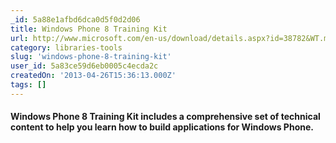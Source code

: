 ```yaml
---
_id: 5a88e1afbd6dca0d5f0d2d06
title: Windows Phone 8 Training Kit
url: http://www.microsoft.com/en-us/download/details.aspx?id=38782&WT.mc_id=rss_alldownloads_all
category: libraries-tools
slug: 'windows-phone-8-training-kit'
user_id: 5a83ce59d6eb0005c4ecda2c
createdOn: '2013-04-26T15:36:13.000Z'
tags: []
---
```


<h4 id="ctl00_ctl21_ColumnRepeater_ctl00_RowRepeater_ctl01_CellRepeater_ctl00_ctl01_Description" itemprop="description">Windows Phone 8 Training Kit includes a comprehensive set of technical content to help you learn how to build applications for Windows Phone.</h4>
